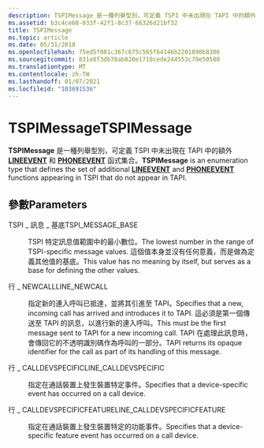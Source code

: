 ```yaml
---
description: TSPIMessage 是一種列舉型別，可定義 TSPI 中未出現在 TAPI 中的額外 LINEEVENT 和 PHONEEVENT 函式集合。
ms.assetid: b3c4ce68-033f-42f1-8c37-66326d21bf32
title: TSPIMessage
ms.topic: article
ms.date: 05/31/2018
ms.openlocfilehash: 75ed5f081c367c675c565f64146b2201890b8306
ms.sourcegitcommit: 831e8f3db78ab820e1710cede244553c70e50500
ms.translationtype: MT
ms.contentlocale: zh-TW
ms.lasthandoff: 01/07/2021
ms.locfileid: "103691536"
---
```

# <a name="tspimessage"></a><span data-ttu-id="a3b55-103">TSPIMessage</span><span class="sxs-lookup"><span data-stu-id="a3b55-103">TSPIMessage</span></span>

<span data-ttu-id="a3b55-104">**TSPIMessage** 是一種列舉型別，可定義 TSPI 中未出現在 TAPI 中的額外 [**LINEEVENT**](/windows/win32/api/tspi/nc-tspi-lineevent) 和 [**PHONEEVENT**](/windows/desktop/api/tspi/nc-tspi-phoneevent) 函式集合。</span><span class="sxs-lookup"><span data-stu-id="a3b55-104">**TSPIMessage** is an enumeration type that defines the set of additional [**LINEEVENT**](/windows/win32/api/tspi/nc-tspi-lineevent) and [**PHONEEVENT**](/windows/desktop/api/tspi/nc-tspi-phoneevent) functions appearing in TSPI that do not appear in TAPI.</span></span>

## <a name="parameters"></a><span data-ttu-id="a3b55-105">參數</span><span class="sxs-lookup"><span data-stu-id="a3b55-105">Parameters</span></span>

<dl> <dt>

<span data-ttu-id="a3b55-106"><span id="TSPI_MESSAGE_BASE"></span><span id="tspi_message_base"></span>TSPI \_ 訊息 \_ 基底</span><span class="sxs-lookup"><span data-stu-id="a3b55-106"><span id="TSPI_MESSAGE_BASE"></span><span id="tspi_message_base"></span>TSPI\_MESSAGE\_BASE</span></span>
</dt> <dd>

<span data-ttu-id="a3b55-107">TSPI 特定訊息值範圍中的最小數位。</span><span class="sxs-lookup"><span data-stu-id="a3b55-107">The lowest number in the range of TSPI-specific message values.</span></span> <span data-ttu-id="a3b55-108">這個值本身並沒有任何意義，而是做為定義其他值的基底。</span><span class="sxs-lookup"><span data-stu-id="a3b55-108">This value has no meaning by itself, but serves as a base for defining the other values.</span></span>

</dd> <dt>

<span data-ttu-id="a3b55-109"><span id="LINE_NEWCALL"></span><span id="line_newcall"></span>行 \_ NEWCALL</span><span class="sxs-lookup"><span data-stu-id="a3b55-109"><span id="LINE_NEWCALL"></span><span id="line_newcall"></span>LINE\_NEWCALL</span></span>
</dt> <dd>

<span data-ttu-id="a3b55-110">指定新的連入呼叫已抵達，並將其引進至 TAPI。</span><span class="sxs-lookup"><span data-stu-id="a3b55-110">Specifies that a new, incoming call has arrived and introduces it to TAPI.</span></span> <span data-ttu-id="a3b55-111">這必須是第一個傳送至 TAPI 的訊息，以進行新的連入呼叫。</span><span class="sxs-lookup"><span data-stu-id="a3b55-111">This must be the first message sent to TAPI for a new incoming call.</span></span> <span data-ttu-id="a3b55-112">TAPI 在處理此訊息時，會傳回它的不透明識別碼作為呼叫的一部分。</span><span class="sxs-lookup"><span data-stu-id="a3b55-112">TAPI returns its opaque identifier for the call as part of its handling of this message.</span></span>

</dd> <dt>

<span data-ttu-id="a3b55-113"><span id="LINE_CALLDEVSPECIFIC"></span><span id="line_calldevspecific"></span>行 \_ CALLDEVSPECIFIC</span><span class="sxs-lookup"><span data-stu-id="a3b55-113"><span id="LINE_CALLDEVSPECIFIC"></span><span id="line_calldevspecific"></span>LINE\_CALLDEVSPECIFIC</span></span>
</dt> <dd>

<span data-ttu-id="a3b55-114">指定在通話裝置上發生裝置特定事件。</span><span class="sxs-lookup"><span data-stu-id="a3b55-114">Specifies that a device-specific event has occurred on a call device.</span></span>

</dd> <dt>

<span data-ttu-id="a3b55-115"><span id="LINE_CALLDEVSPECIFICFEATURE"></span><span id="line_calldevspecificfeature"></span>行 \_ CALLDEVSPECIFICFEATURE</span><span class="sxs-lookup"><span data-stu-id="a3b55-115"><span id="LINE_CALLDEVSPECIFICFEATURE"></span><span id="line_calldevspecificfeature"></span>LINE\_CALLDEVSPECIFICFEATURE</span></span>
</dt> <dd>

<span data-ttu-id="a3b55-116">指定在通話裝置上發生裝置特定的功能事件。</span><span class="sxs-lookup"><span data-stu-id="a3b55-116">Specifies that a device-specific feature event has occurred on a call device.</span></span>

</dd> </dl>

 

 
